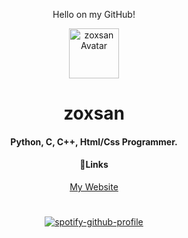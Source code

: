 <div align="center">
<p>Hello on my GitHub!</p>
    <img src="[https://cdn.discordapp.com/avatars/1023693765908639794/3e9a4ae5bfeb5d245f0493d02c788ae4.webp?size=2048](https://media.discordapp.net/attachments/914618962334076938/1067881514244788275/Screenshot_121.png)" alt="zoxsan Avatar" width="80" height="80">
  </a>
  <h1 align="center">zoxsan</h1>
<h4>Python, C, C++, Html/Css Programmer. </h4>
<h4>🔗Links</h4>
<a href="https://zoxsan.ml">My Website</a><br>


#
[![spotify-github-profile](https://spotify-github-profile.vercel.app/api/view?uid=31em6v4262e3p72vn3oiqved3zbq&cover_image=false&theme=default&show_offline=false&background_color=121212&bar_color=53b14f&bar_color_cover=false)](https://spotify-github-profile.vercel.app/api/view?uid=31em6v4262e3p72vn3oiqved3zbq&redirect=true)
